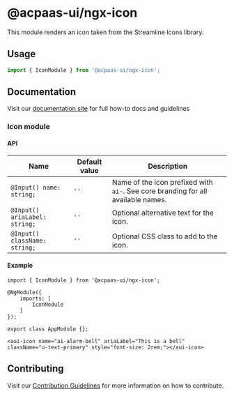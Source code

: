 # @acpaas-ui/ngx-icon

This module renders an icon taken from the Streamline Icons library.

## Usage

```typescript
import { IconModule } from '@acpaas-ui/ngx-icon';
```

## Documentation

Visit our [documentation site](https://antwerp-ui.digipolis.be/) for full how-to docs and guidelines

### Icon module

#### API

| Name         | Default value | Description |
| -----------  | ------ | -------------------------- |
| `@Input() name: string;` | `''` | Name of the icon prefixed with `ai-`. See core branding for all available names. |
| `@Input() ariaLabel: string;` | `''` | Optional alternative text for the icon. |
| `@Input() className: string;` | `''` | Optional CSS class to add to the icon. |

#### Example

```
import { IconModule } from '@acpaas-ui/ngx-icon';

@NgModule({
    imports: [
        IconModule
    ]
});

export class AppModule {};
```

```
<aui-icon name="ai-alarm-bell" ariaLabel="This is a bell" className="u-text-primary" style="font-size: 2rem;"></aui-icon>
```

## Contributing

Visit our [Contribution Guidelines](../../CONTRIBUTING.md) for more information on how to contribute.
